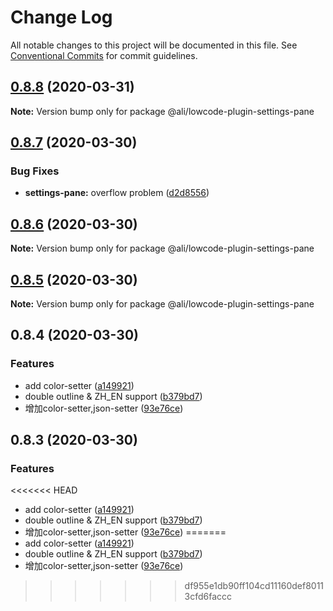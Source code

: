 # Change Log

All notable changes to this project will be documented in this file.
See [Conventional Commits](https://conventionalcommits.org) for commit guidelines.

<a name="0.8.8"></a>
## [0.8.8](https://gitlab.alibaba-inc.com/ali-lowcode/ali-lowcode-engine/compare/@ali/lowcode-plugin-settings-pane@0.8.7...@ali/lowcode-plugin-settings-pane@0.8.8) (2020-03-31)




**Note:** Version bump only for package @ali/lowcode-plugin-settings-pane

<a name="0.8.7"></a>
## [0.8.7](https://gitlab.alibaba-inc.com/ali-lowcode/ali-lowcode-engine/compare/@ali/lowcode-plugin-settings-pane@0.8.6...@ali/lowcode-plugin-settings-pane@0.8.7) (2020-03-30)


### Bug Fixes

* **settings-pane:** overflow problem ([d2d8556](https://gitlab.alibaba-inc.com/ali-lowcode/ali-lowcode-engine/commit/d2d8556))




<a name="0.8.6"></a>
## [0.8.6](https://gitlab.alibaba-inc.com/ali-lowcode/ali-lowcode-engine/compare/@ali/lowcode-plugin-settings-pane@0.8.5...@ali/lowcode-plugin-settings-pane@0.8.6) (2020-03-30)




**Note:** Version bump only for package @ali/lowcode-plugin-settings-pane

<a name="0.8.5"></a>
## [0.8.5](https://gitlab.alibaba-inc.com/ali-lowcode/ali-lowcode-engine/compare/@ali/lowcode-plugin-settings-pane@0.8.4...@ali/lowcode-plugin-settings-pane@0.8.5) (2020-03-30)




**Note:** Version bump only for package @ali/lowcode-plugin-settings-pane

<a name="0.8.4"></a>
## 0.8.4 (2020-03-30)


### Features

* add color-setter ([a149921](https://gitlab.alibaba-inc.com/ali-lowcode/ali-lowcode-engine/commit/a149921))
* double outline & ZH_EN support ([b379bd7](https://gitlab.alibaba-inc.com/ali-lowcode/ali-lowcode-engine/commit/b379bd7))
* 增加color-setter,json-setter ([93e76ce](https://gitlab.alibaba-inc.com/ali-lowcode/ali-lowcode-engine/commit/93e76ce))




<a name="0.8.3"></a>
## 0.8.3 (2020-03-30)


### Features

<<<<<<< HEAD
* add color-setter ([a149921](https://gitlab.alibaba-inc.com/ali-lowcode/ali-lowcode-engine/commit/a149921))
* double outline & ZH_EN support ([b379bd7](https://gitlab.alibaba-inc.com/ali-lowcode/ali-lowcode-engine/commit/b379bd7))
* 增加color-setter,json-setter ([93e76ce](https://gitlab.alibaba-inc.com/ali-lowcode/ali-lowcode-engine/commit/93e76ce))
=======
* add color-setter ([a149921](https://gitlab.alibaba-inc.com/ali-lowcode/ali-lowcode-engine/commit/a14992174b65b1241e7bb82561c7efdfd6589606))
* double outline & ZH_EN support ([b379bd7](https://gitlab.alibaba-inc.com/ali-lowcode/ali-lowcode-engine/commit/b379bd7c0c488ef24f825760750a13d3fa083c96))
* 增加color-setter,json-setter ([93e76ce](https://gitlab.alibaba-inc.com/ali-lowcode/ali-lowcode-engine/commit/93e76ce3606603ee926ad83b21b29ffe28dc0682))
>>>>>>> df955e1db90ff104cd11160def80113cfd6faccc
